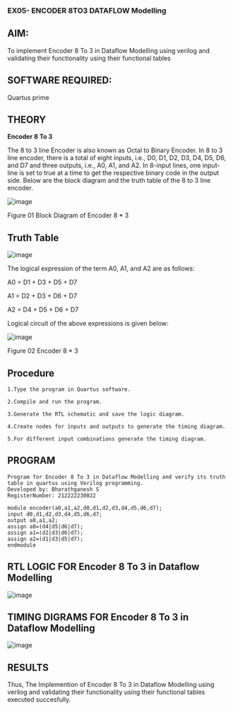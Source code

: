 ### EX05- ENCODER 8TO3 DATAFLOW Modelling

## AIM:

To implement  Encoder 8 To 3 in Dataflow Modelling using verilog and validating their functionality using their functional tables

## SOFTWARE REQUIRED:
Quartus prime

## THEORY

**Encoder 8 To 3**

The 8 to 3 line Encoder is also known as Octal to Binary Encoder. In 8 to 3 line encoder, there is a total of eight inputs, i.e., D0, D1, D2, D3, D4, D5, D6, and D7 and three outputs, i.e., A0, A1, and A2. In 8-input lines, one input-line is set to true at a time to get the respective binary code in the output side. Below are the block diagram and the truth table of the 8 to 3 line encoder.

![image](https://github.com/naavaneetha/ENCODER8TO3DATAFLOW/assets/154305477/0bc242c1-eb9e-4c47-afe5-30428470efc3)

Figure 01  Block Diagram of Encoder 8 * 3

## Truth Table

![image](https://github.com/naavaneetha/ENCODER8TO3DATAFLOW/assets/154305477/35496b14-ae6e-4cd1-9abd-d6736b576575)

The logical expression of the term A0, A1, and A2 are as follows:

A0 = D1 + D3 + D5 + D7

A1 = D2 + D3 + D6 + D7

A2 = D4 + D5 + D6 + D7

Logical circuit of the above expressions is given below:

![image](https://github.com/naavaneetha/ENCODER8TO3DATAFLOW/assets/154305477/95acaee6-c873-4c75-89eb-ef09fb158053)

Figure 02  Encoder 8 * 3

## Procedure

```
1.Type the program in Quartus software.

2.Compile and run the program.

3.Generate the RTL schematic and save the logic diagram.

4.Create nodes for inputs and outputs to generate the timing diagram.

5.For different input combinations generate the timing diagram.

```

## PROGRAM

```
Program for Encoder 8 To 3 in Dataflow Modelling and verify its truth table in quartus using Verilog programming. 
Developed by: Bharathganesh S
RegisterNumber: 212222230022
```
```
module encoder(a0,a1,a2,d0,d1,d2,d3,d4,d5,d6,d7);
input d0,d1,d2,d3,d4,d5,d6,d7;
output a0,a1,a2;
assign a0=(d4|d5|d6|d7);
assign a1=(d2|d3|d6|d7);
assign a2=(d1|d3|d5|d7);
endmodule
```

## RTL LOGIC FOR Encoder 8 To 3 in Dataflow Modelling

![image](https://github.com/user-attachments/assets/99adfe2a-b2e3-40ad-b474-2459ec082ac0)


## TIMING DIGRAMS FOR Encoder 8 To 3 in Dataflow Modelling

![image](https://github.com/user-attachments/assets/7a087785-6763-4c83-947a-c7c35047764e)


## RESULTS
Thus, The Implemention of Encoder 8 To 3 in Dataflow Modelling using verilog and validating their functionality using their functional tables executed succesfully.




